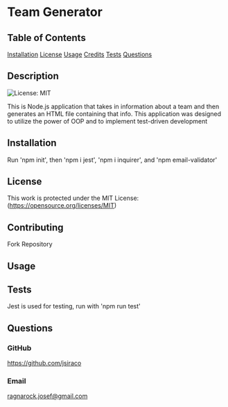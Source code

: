 
# Team Generator

## Table of Contents
[Installation](#installation)
[License](#license)
[Usage](#usage)
[Credits](#credits)
[Tests](#tests)
[Questions](#questions)

## Description
![License: MIT](https://img.shields.io/badge/License-MIT-yellow.svg) 

This is Node.js application that takes in information about a team and then generates an HTML file containing that info. This application was designed to utilize the power of OOP and to implement test-driven development

## Installation
Run 'npm init', then 'npm i jest', 'npm i inquirer', and 'npm email-validator'


## License
This work is protected under the MIT License: (https://opensource.org/licenses/MIT)

## Contributing
Fork Repository

## Usage


## Tests
Jest is used for testing, run with 'npm run test'

## Questions
### GitHub
https://github.com/jsiraco

### Email
ragnarock.josef@gmail.com

